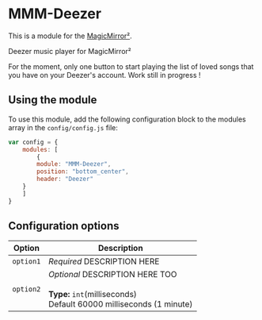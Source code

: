 # MMM-Deezer

This is a module for the [MagicMirror²](https://github.com/MichMich/MagicMirror/).

Deezer music player for MagicMirror²

For the moment, only one button to start playing the list of loved songs that you have on your Deezer's account.
Work still in progress !

## Using the module

To use this module, add the following configuration block to the modules array in the `config/config.js` file:
```js
var config = {
    modules: [
        {
		module: "MMM-Deezer",
		position: "bottom_center",
		header: "Deezer"
	}
    ]
}
```

## Configuration options

| Option           | Description
|----------------- |-----------
| `option1`        | *Required* DESCRIPTION HERE
| `option2`        | *Optional* DESCRIPTION HERE TOO <br><br>**Type:** `int`(milliseconds) <br>Default 60000 milliseconds (1 minute)
